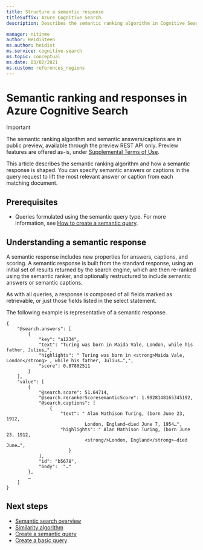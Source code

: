 ```yaml
---
title: Structure a semantic response
titleSuffix: Azure Cognitive Search
description: Describes the semantic ranking algorithm in Cognitive Search and how to structure 'semantic answers' and 'semantic captions' from a result set.

manager: nitinme
author: HeidiSteen
ms.author: heidist
ms.service: cognitive-search
ms.topic: conceptual
ms.date: 03/02/2021
ms.custom: references_regions
---
```


# Semantic ranking and responses in Azure Cognitive Search

> [!IMPORTANT]
> The semantic ranking algorithm and semantic answers/captions are in public preview, available through the preview REST API only. Preview features are offered as-is, under [Supplemental Terms of Use](https://azure.microsoft.com/support/legal/preview-supplemental-terms/).

This article describes the semantic ranking algorithm and how a semantic response is shaped. You can specify semantic answers or captions in the query request to lift the most relevant answer or caption from each matching document.

## Prerequisites

+ Queries formulated using the semantic query type. For more information, see [How to create a semantic query](semantic-how-to-query-request.md).

## Understanding a semantic response

A semantic response includes new properties for answers, captions, and scoring. A semantic response is built from the standard response, using an initial set of results returned by the search engine, which are then re-ranked using the semantic ranker, and optionally restructured to include semantic answers or semantic captions.

As with all queries, a response is composed of all fields marked as retrievable, or just those fields listed in the select statement.

The following example is representative of a semantic response.

```http
{ 
    "@search.answers": [ 
        { 
            "key": "a1234",                
            "text": "Turing was born in Maida Vale, London, while his father, Julius…", 
            "highlights": " Turing was born in <strong>Maida Vale, London</strong> , while his father, Julius…",", 
            "score": 0.87802511 
        } 
    ], 
    "value": [ 
        { 
            "@search.score": 51.64714, 
            "@search.rerankerScoresemanticScore": 1.9928148165345192, 
            "@search.captions": [ 
                { 
                    "text": " Alan Mathison Turing, (born June 23, 1912,  
                             London, England—died June 7, 1954…", 
                    "highlights": " Alan Mathison Turing, (born June 23, 1912, 
                             <strong/>London, England</strong>—died June…", 
                       } 
            ], 
            "id": "b5678", 
            "body":  "…" 
        }, 
        …   
    ] 
} 
```

## Next steps

+ [Semantic search overview](semantic-search-overview.md)
+ [Similarity algorithm](index-ranking-similarity.md)
+ [Create a semantic query](semantic-how-to-query-request.md)
+ [Create a basic query](search-query-create.md)